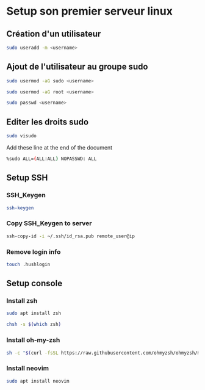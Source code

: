 # Setup son premier serveur linux

## Création d'un utilisateur

```bash
sudo useradd -m <username>
```

## Ajout de l'utilisateur au groupe sudo

```bash
sudo usermod -aG sudo <username>
```
```bash
sudo usermod -aG root <username>
```
```bash
sudo passwd <username>
```

## Editer les droits sudo

```bash
sudo visudo
```
Add these line at the end of the document
```bash
%sudo ALL=(ALL:ALL) NOPASSWD: ALL
```

## Setup SSH
### SSH_Keygen
```bash
ssh-keygen
```
### Copy SSH_Keygen to server
```bash
ssh-copy-id -i ~/.ssh/id_rsa.pub remote_user@ip
```
### Remove login info
```bash
touch .hushlogin
```

## Setup console
### Install zsh
```bash
sudo apt install zsh
```
```bash
chsh -s $(which zsh)
```
### Install oh-my-zsh
```bash
sh -c "$(curl -fsSL https://raw.githubusercontent.com/ohmyzsh/ohmyzsh/master/tools/install.sh)"
```
### Install neovim
```bash
sudo apt install neovim
```

